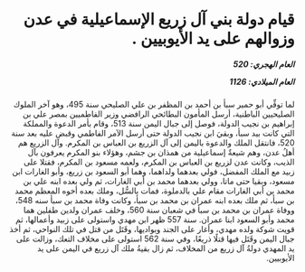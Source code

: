 <h1 dir="rtl">قيام دولة بني آل زريع الإسماعيلية في عدن وزوالهم على يد الأيوبيين  .</h1>

<h5 dir="rtl">العام الهجري:  520

العام الميلادي: 1126

</h5>

<p dir="rtl">لما توفِّي أبو حمير سبأ بن أحمد بن المظفر بن علي الصليحي سنة 495، وهو آخر الملوك الصليحيين الباطنية، أرسل المأمون البطائحي الرافضي وزير الفاطميين بمصر علي بن إبراهيم بن نجيب الدولة، فوصل إلى جبال اليمن سنة 513، وقام بأمر الدعوة والمملكة التي كانت بيد سبأ، وبقيَ ابن نجيب الدولة حتى أرسل الآمر الفاطمي وقبض عليه بعد سنة 520، فانتقل الملك والدعوة باليمن إلى آل الزريع بن العباس بن المكرم. وآل الزريع هم أهلُ عدن، وهم شيعةٌ إسماعيلية من همذان بن جشم، وهؤلاء بنو المكرم يعرفون بآل الذيب، وكانت عدن لزريع بن العباس بن المكرم، ولعمه مسعود بن المكرم، فقتلا على زبيد مع الملك المفضل، فولي بعدهما ولداهما، وهما أبو السعود بن زريع، وأبو الغارات ابن مسعود، وبقيا حتى ماتا، وولي بعدهما محمد بن أبي الغارات، ثم ولي بعده ابنه علي بن محمد بن أبي الغارات مقام علي بالدملوة، فمات بالسُّل، وملك بعده أخوه المعظم محمد بن سبأ، ثم ملك بعده ابنه عمران بن محمد بن سبأ، وكانت وفاة محمد بن سبأ سنه 548، ووفاة عمران بن محمد بن سبأ في شعبان سنة 560، وخلف عمران ولدين طفلين هما محمد وأبو السعود ابنا عمران. سنة 557 ظهر ابن مهدي واستولى على زبيد وأعمالها، ثم قويت شوكة ولده مهدي، وأغار على الجند وبواديها، وقَتَل من قتل في تلك النواحي، ثم أخذ جبال اليمن وقَتَل فيها قتلًا ذريعًا، وفي سنة 562 استولى على مخلاف التعك، وزالت على يد المهدي دولةُ آل زريع من المخلاف، ثم زال بقيةُ ملك آل زريع في اليمن على يد الأيوبيين.</p></br>
